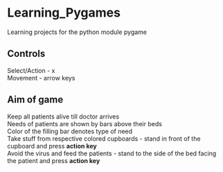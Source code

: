 # Learning_Pygames
Learning projects for the python module pygame

## Controls
  Select/Action - x  
  Movement      - arrow keys
## Aim of game
  Keep all patients alive till doctor arrives  
  Needs of patients are shown by bars above their beds  
  Color of the filling bar denotes type of need  
  Take stuff from respective colored cupboards - stand in front of the cupboard and press <b>action key</b>  
  Avoid the virus and feed the patients - stand to the side of the bed facing the patient and press <b>action key</b>  
